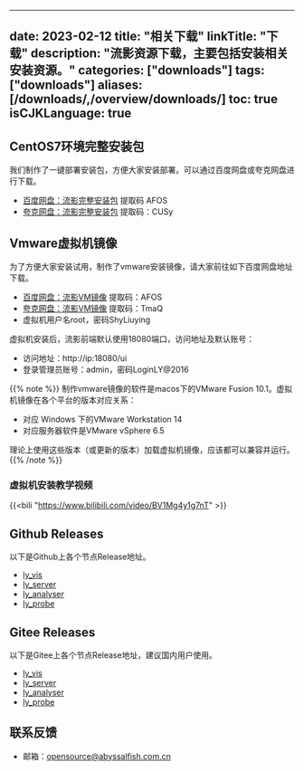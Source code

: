 
---
date: 2023-02-12
title: "相关下载"
linkTitle: "下载"
description: "流影资源下载，主要包括安装相关安装资源。"
categories: ["downloads"]
tags: ["downloads"]
aliases: [/downloads/,/overview/downloads/]
toc: true
isCJKLanguage: true
---

## CentOS7环境完整安装包
我们制作了一键部署安装包，方便大家安装部署。可以通过百度网盘或夸克网盘进行下载。

- [百度网盘：流影完整安装包](https://pan.baidu.com/s/1C_gofonH5hGEl7Ryj30KAg)   提取码 AFOS
- [夸克网盘：流影完整安装包](https://pan.quark.cn/s/bb6947d13e83)  提取码：CUSy


## Vmware虚拟机镜像
为了方便大家安装试用，制作了vmware安装镜像，请大家前往如下百度网盘地址下载。
- [百度网盘：流影VM镜像](https://pan.baidu.com/s/1kf_IniICZv2jbOeAQ02CdQ)  提取码：AFOS
- [夸克网盘：流影VM镜像](https://pan.quark.cn/s/9fd51ca0f93a)  提取码：TmaQ
- 虚拟机用户名root，密码ShyLiuying

虚拟机安装后，流影前端默认使用18080端口，访问地址及默认账号：
- 访问地址：http://ip:18080/ui
- 登录管理员账号：admin，密码LoginLY@2016

{{% note %}}
制作vmware镜像的软件是macos下的VMware Fusion 10.1。虚拟机镜像在各个平台的版本对应关系：
- 对应 Windows 下的VMware Workstation 14
- 对应服务器软件是VMware vSphere 6.5

理论上使用这些版本（或更新的版本）加载虚拟机镜像，应该都可以兼容并运行。
{{% /note %}}

### 虚拟机安装教学视频
{{<bili "https://www.bilibili.com/video/BV1Mg4y1g7nT" >}}

## Github Releases
以下是Github上各个节点Release地址。
- [ly_vis](https://github.com/Abyssal-Fish-Technology/ly_vis/releases)
- [ly_server](https://github.com/Abyssal-Fish-Technology/ly_server/releases)
- [ly_analyser](https://github.com/Abyssal-Fish-Technology/ly_analyser/releases)
- [ly_probe](https://github.com/Abyssal-Fish-Technology/ly_probe/releases)

## Gitee Releases
以下是Gitee上各个节点Release地址，建议国内用户使用。
- [ly_vis](https://gitee.com/abyssalfish-os/ly_vis/releases)
- [ly_server](https://gitee.com/abyssalfish-os/ly_server/releases)
- [ly_analyser](https://gitee.com/abyssalfish-os/ly_analyser/releases)
- [ly_probe](https://gitee.com/abyssalfish-os/ly_probe/releases)


## 联系反馈

- 邮箱：opensource@abyssalfish.com.cn
